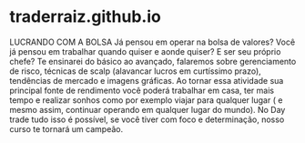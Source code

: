 # traderraiz.github.io
LUCRANDO COM A BOLSA  Já pensou em operar na bolsa de valores? Você já pensou em trabalhar quando quiser e aonde quiser? E ser seu próprio chefe? Te ensinarei do básico ao avançado, falaremos sobre gerenciamento de risco, técnicas de scalp (alavancar lucros em curtíssimo prazo), tendências de mercado e imagens gráficas.  Ao tornar essa atividade sua principal fonte de rendimento você poderá trabalhar em casa, ter mais tempo e realizar sonhos como por exemplo viajar para qualquer lugar ( e mesmo assim, continuar operando em qualquer lugar do mundo).  No Day trade tudo isso é possível, se você tiver com foco e determinação, nosso curso te tornará um campeão.  
